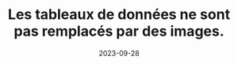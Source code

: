 ---
N: '239'
Rubrique: Structure et code
title: Les tableaux de données ne sont pas remplacés par des images.
detail: Les tableaux de données ne sont pas remplacés par des images.
categories: [" Structure et code"]
agrege: O4239-E078
opquast: '4239'
indiceebook: '78'
description: "Règle n° 078"
weight:  078
actif: '1'
layout: rules
date: 2023-09-28
tags: ["", ""]
objectif: ["", ""]
Meo: ""
Controle: ""
Auteur: ""
---